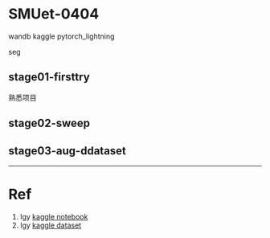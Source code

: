 # SMUet-0404

wandb kaggle pytorch_lightning

seg

## stage01-firsttry

熟悉项目

## stage02-sweep

## stage03-aug-ddataset

---

# Ref
1. lgy [kaggle notebook](https://www.kaggle.com/code/liaoguoying/smu-dataset)
2. lgy [kaggle dataset](https://www.kaggle.com/datasets/liaoguoying/rawniidataset/code)
